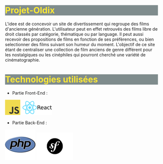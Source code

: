 <style>
mark{
    color:red;
}
h1 {
    color: #FFE933;
}
.title {
    background: #7F8C8D ;
}
</style>

<div class= "title">
<h1>Projet-Oldix</h1>
</div>


L'idee est de concevoir un site de divertissement qui regroupe des films d'ancienne génération. L'utilisateur peut en effet retrouvés des films libre de droit classés par catégorie, thématique ou par language. Il peut aussi recevoir des propositions de films en fonction de ses préfèrences, ou bien selectionner des films suivant son humeur du moment. L'objectif de ce site étant de centraliser une collection de film anciens de genre différent pour les nostalgiques ou les cinéphiles qui pourront cherché une variété de cinématographie.
<div class="title">
<h1> Technologies utilisées</h1>
</div>
<ul><li>Partie Front-End :</li></ul>
<img src="images/JS.png" width="50" />
<img src="images/react.png" width="100" />
<ul><li>Partie Back-End :</li></ul>
<img src="images/php.png" width="100" />
<img src="images/symfony.png" width="120" />





